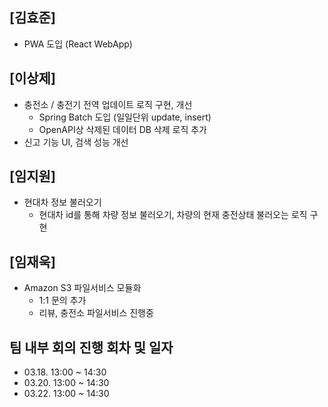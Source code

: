 ## [김효준]
- PWA 도입 (React WebApp)

## [이상제]
- 충전소 / 충전기 전역 업데이트 로직 구현, 개선
    - Spring Batch 도입 (일일단위 update, insert)
    - OpenAPI상 삭제된 데이터 DB 삭제 로직 추가
- 신고 기능 UI, 검색 성능 개선

## [임지원]
- 현대차 정보 불러오기
    - 현대차 id를 통해 차량 정보 불러오기, 차량의 현재 충전상태 불러오는 로직 구현

## [임재욱]
- Amazon S3 파일서비스 모듈화
    - 1:1 문의 추가
    - 리뷰, 충전소 파일서비스 진행중

## 팀 내부 회의 진행 회차 및 일자
- 03.18. 13:00 ~ 14:30
- 03.20. 13:00 ~ 14:30
- 03.22. 13:00 ~ 14:30